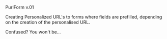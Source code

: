 
PurlForm v.01

Creating Personalized URL's to forms where fields are prefilled, depending
on the creation of the personalised URL.

Confused? You won't be...

